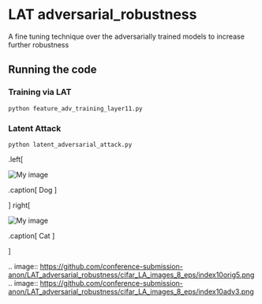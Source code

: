
# LAT adversarial_robustness


A fine tuning technique over the adversarially trained models to increase further robustness



## Running the code


### Training via LAT

```
python feature_adv_training_layer11.py

```

### Latent Attack 

```
python latent_adversarial_attack.py

```
.left[

![My image](https://github.com/conference-submission-anon/LAT_adversarial_robustness/cifar_LA_images_8_eps/index10orig5.png)

.caption[
Dog
]

]
right[

![My image](https://github.com/conference-submission-anon/LAT_adversarial_robustness/cifar_LA_images_8_eps/index10adv3.png)

.caption[
Cat
]

]


.. image:: https://github.com/conference-submission-anon/LAT_adversarial_robustness/cifar_LA_images_8_eps/index10orig5.png
.. image:: https://github.com/conference-submission-anon/LAT_adversarial_robustness/cifar_LA_images_8_eps/index10adv3.png


